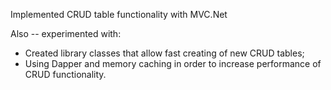 Implemented CRUD table functionality with MVC.Net

Also -- experimented with:
- Created library classes that allow fast creating of new CRUD tables;
- Using Dapper and memory caching in order to increase performance of CRUD functionality.

